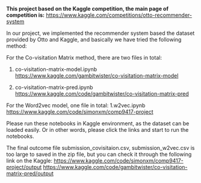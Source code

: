 <b>This project based on the Kaggle competition, the main page of competition is:</b>
https://www.kaggle.com/competitions/otto-recommender-system

In our project, we implemented the recommender system based the dataset provided by Otto and Kaggle, and basically we have tried the following method: 


For the Co-visitation Matrix method, there are two files in total:
1. co-visitation-matrix-model.ipynb
https://www.kaggle.com/gambitwister/co-visitation-matrix-model

2. co-visitation-matrix-pred.ipynb
https://www.kaggle.com/code/gambitwister/co-visitation-matrix-pred

For the Word2vec model, one file in total:
1.w2vec.ipynb
https://www.kaggle.com/code/simonxm/comp9417-project



Please run these notebooks in Kaggle environment, as the dataset can be loaded easily.
Or in other words, please click the links and start to run the notebooks.

The final outcome file submission_covisitaion.csv, submission_w2vec.csv is too large to saved in the zip file, but you can check it through the following link on the Kaggle:
https://www.kaggle.com/code/simonxm/comp9417-project/output
https://www.kaggle.com/code/gambitwister/co-visitation-matrix-pred/output
